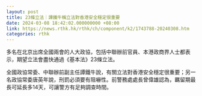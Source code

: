 ```yaml
---
layout: post
title: 23條立法｜譚鐵牛稱立法對香港安全穩定很重要
date: 2024-03-08 18:42:02.000000000 +08:00
link: https://news.rthk.hk/rthk/ch/component/k2/1743788-20240308.htm
categories: rthk
---
```


多名在北京出席全國兩會的人大政協，包括中聯辦前官員、本港政商界人士都表示，期望立法會盡快通過《基本法》23條立法。

全國政協常委、中聯辦前副主任譚鐵牛說，有關立法對香港安全穩定很重要；另一名政協常委唐英年說，刑罰必須要有阻嚇性。前警務處處長曾偉雄認為，羈留期最長可延長多14天，可讓警方有足夠調查時間。

